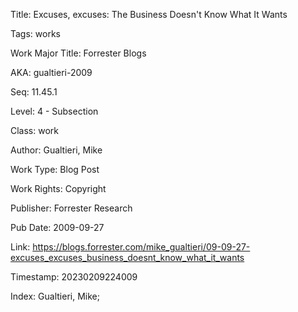Title:  Excuses, excuses: The Business Doesn't Know What It Wants

Tags:   works

Work Major Title: Forrester Blogs

AKA:    gualtieri-2009

Seq:    11.45.1

Level:  4 - Subsection

Class:  work

Author: Gualtieri, Mike

Work Type: Blog Post

Work Rights: Copyright

Publisher: Forrester Research

Pub Date: 2009-09-27

Link:   https://blogs.forrester.com/mike_gualtieri/09-09-27-excuses_excuses_business_doesnt_know_what_it_wants

Timestamp: 20230209224009

Index:  Gualtieri, Mike; 
